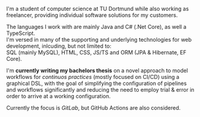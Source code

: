I'm a student of computer science at TU Dortmund while also working as freelancer, 
providing individual software solutions for my customers.

The languages I work with are mainly Java and C# (.Net Core), as well a TypeScript.  
I'm versed in many of the supporting and underlying technologies for web development,
inlcuding, but not limited to:   
SQL (mainly MySQL), HTML, CSS, JS/TS and ORM (JPA & Hibernate, EF Core).

I'm **currently writing my bachelors thesis** on a novel approach to model workflows
for *continuos practices* (mostly focused on CI/CD) using a graphical DSL, 
with the goal of simplifying the configuration of pipelines and workflows
significantly and reducing the need to employ trial & error in order to arrive at a 
working configuration.

Currently the focus is *GitLab*, but GitHub Actions are also considered.

